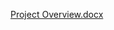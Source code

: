 [Project Overview.docx](https://github.com/dtomlinson98/mobileWebDevProject/files/13640860/Project.Overview.docx)
